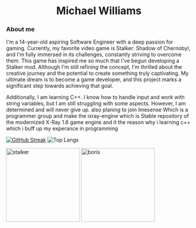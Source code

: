 <center>
   <h1>Michael Williams</h1> 
</center>

### About me 
I'm a 14-year-old aspiring Software Engineer with a deep passion for gaming. Currently, my favorite video game is Stalker: Shadow of Chernobyl, and I'm fully immersed in its challenges, constantly striving to overcome them. This game has inspired me so much that I've begun developing a Stalker mod. Although I'm still refining the concept, I'm thrilled about the creative journey and the potential to create something truly captivating. My ultimate dream is to become a game developer, and this project marks a significant step towards achieving that goal.

Additionally, I am learning C++. I know how to handle input and work with string variables, but I am still struggling with some aspects. However, I am determined and will never give up. also planing to join Imesense Which is a programmer group and make the ixray-engine which is Stable repository of the modernized X-Ray 1.6 game engine and it the reason why i learning c++ which i buff up my experance in programming 

[![GitHub Streak](https://streak-stats.demolab.com?user=Michaelw746&theme=dark)](https://git.io/streak-stats) ![Top Langs](https://github-readme-stats.vercel.app/api/top-langs/?username=Michaelw746&hide_progress=true)


<img src="https://github.com/Michaelw746/Michaelw746/assets/60281276/ec03f4c7-029b-4495-9597-de8454316d88" alt="stalker" width="200" height="200">



<img src="https://github.com/Michaelw746/Michaelw746/assets/60281276/ebea661d-fcb7-4a19-946b-4277a8e0c367" alt="boris" width="200" height="200">
